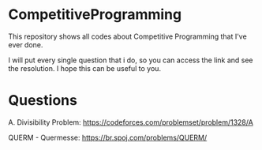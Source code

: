 # CompetitiveProgramming
This repository shows all codes about Competitive Programming that I've ever done. 

I will put every single question that i do, so you can access the link and see the resolution. I hope this can be useful to you.

# Questions
A. Divisibility Problem: https://codeforces.com/problemset/problem/1328/A

QUERM - Quermesse: https://br.spoj.com/problems/QUERM/
